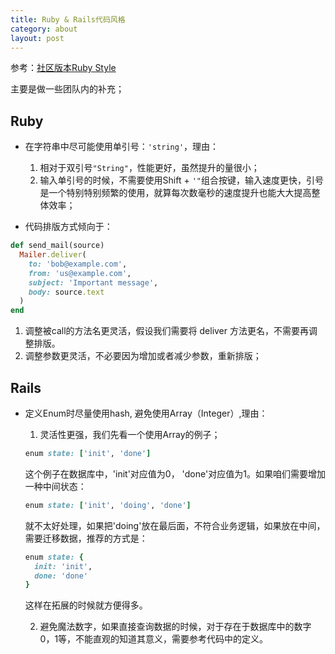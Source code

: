 ```yaml
---
title: Ruby & Rails代码风格
category: about
layout: post
---
```


参考：[社区版本Ruby Style](https://github.com/JuanitoFatas/ruby-style-guide/blob/master/README-zhCN.md)

主要是做一些团队内的补充；

## Ruby

* 在字符串中尽可能使用单引号：`'string'`，理由：
  1. 相对于双引号`"String"`，性能更好，虽然提升的量很小；
  2. 输入单引号的时候，不需要使用Shift + `'"`组合按键，输入速度更快，引号是一个特别特别频繁的使用，就算每次数毫秒的速度提升也能大大提高整体效率；

* 代码排版方式倾向于：

```ruby
def send_mail(source)
  Mailer.deliver(
    to: 'bob@example.com',
    from: 'us@example.com',
    subject: 'Important message',
    body: source.text
  )
end
```
  1. 调整被call的方法名更灵活，假设我们需要将 deliver 方法更名，不需要再调整排版。
  2. 调整参数更灵活，不必要因为增加或者减少参数，重新排版；

## Rails
  
* 定义Enum时尽量使用hash, 避免使用Array（Integer）,理由：
  1. 灵活性更强，我们先看一个使用Array的例子；
  ```ruby
  enum state: ['init', 'done']
  ```
  这个例子在数据库中，'init'对应值为0， 'done'对应值为1。如果咱们需要增加一种中间状态：
  ```ruby
  enum state: ['init', 'doing', 'done']
  ```
  就不太好处理，如果把'doing'放在最后面，不符合业务逻辑，如果放在中间，需要迁移数据，推荐的方式是：
  ```ruby
  enum state: {
    init: 'init',
    done: 'done'
  }
  ```
  这样在拓展的时候就方便得多。

  2. 避免魔法数字，如果直接查询数据的时候，对于存在于数据库中的数字0，1等，不能直观的知道其意义，需要参考代码中的定义。